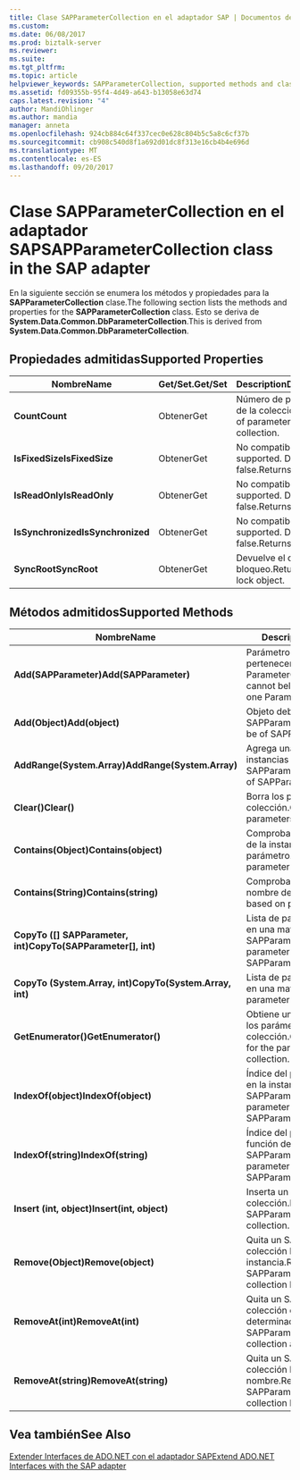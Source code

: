 ```yaml
---
title: Clase SAPParameterCollection en el adaptador SAP | Documentos de Microsoft
ms.custom: 
ms.date: 06/08/2017
ms.prod: biztalk-server
ms.reviewer: 
ms.suite: 
ms.tgt_pltfrm: 
ms.topic: article
helpviewer_keywords: SAPParameterCollection, supported methods and classes
ms.assetid: fd09355b-95f4-4d49-a643-b13058e63d74
caps.latest.revision: "4"
author: MandiOhlinger
ms.author: mandia
manager: anneta
ms.openlocfilehash: 924cb884c64f337cec0e628c804b5c5a8c6cf37b
ms.sourcegitcommit: cb908c540d8f1a692d01dc8f313e16cb4b4e696d
ms.translationtype: MT
ms.contentlocale: es-ES
ms.lasthandoff: 09/20/2017
---
```

# <a name="sapparametercollection-class-in-the-sap-adapter"></a><span data-ttu-id="5710c-102">Clase SAPParameterCollection en el adaptador SAP</span><span class="sxs-lookup"><span data-stu-id="5710c-102">SAPParameterCollection class in the SAP adapter</span></span>
<span data-ttu-id="5710c-103">En la siguiente sección se enumera los métodos y propiedades para la **SAPParameterCollection** clase.</span><span class="sxs-lookup"><span data-stu-id="5710c-103">The following section lists the methods and properties for the **SAPParameterCollection** class.</span></span> <span data-ttu-id="5710c-104">Esto se deriva de **System.Data.Common.DbParameterCollection**.</span><span class="sxs-lookup"><span data-stu-id="5710c-104">This is derived from **System.Data.Common.DbParameterCollection**.</span></span>  
  
## <a name="supported-properties"></a><span data-ttu-id="5710c-105">Propiedades admitidas</span><span class="sxs-lookup"><span data-stu-id="5710c-105">Supported Properties</span></span>  
  
|<span data-ttu-id="5710c-106">Nombre</span><span class="sxs-lookup"><span data-stu-id="5710c-106">Name</span></span>|<span data-ttu-id="5710c-107">Get/Set.</span><span class="sxs-lookup"><span data-stu-id="5710c-107">Get/Set</span></span>|<span data-ttu-id="5710c-108">Description</span><span class="sxs-lookup"><span data-stu-id="5710c-108">Description</span></span>|  
|----------|--------------|-----------------|  
|<span data-ttu-id="5710c-109">**Count**</span><span class="sxs-lookup"><span data-stu-id="5710c-109">**Count**</span></span>|<span data-ttu-id="5710c-110">Obtener</span><span class="sxs-lookup"><span data-stu-id="5710c-110">Get</span></span>|<span data-ttu-id="5710c-111">Número de parámetros de la colección.</span><span class="sxs-lookup"><span data-stu-id="5710c-111">Number of parameters in the collection.</span></span>|  
|<span data-ttu-id="5710c-112">**IsFixedSize**</span><span class="sxs-lookup"><span data-stu-id="5710c-112">**IsFixedSize**</span></span>|<span data-ttu-id="5710c-113">Obtener</span><span class="sxs-lookup"><span data-stu-id="5710c-113">Get</span></span>|<span data-ttu-id="5710c-114">No compatible.</span><span class="sxs-lookup"><span data-stu-id="5710c-114">Not supported.</span></span> <span data-ttu-id="5710c-115">Devuelve false.</span><span class="sxs-lookup"><span data-stu-id="5710c-115">Returns false.</span></span>|  
|<span data-ttu-id="5710c-116">**IsReadOnly**</span><span class="sxs-lookup"><span data-stu-id="5710c-116">**IsReadOnly**</span></span>|<span data-ttu-id="5710c-117">Obtener</span><span class="sxs-lookup"><span data-stu-id="5710c-117">Get</span></span>|<span data-ttu-id="5710c-118">No compatible.</span><span class="sxs-lookup"><span data-stu-id="5710c-118">Not supported.</span></span> <span data-ttu-id="5710c-119">Devuelve false.</span><span class="sxs-lookup"><span data-stu-id="5710c-119">Returns false.</span></span>|  
|<span data-ttu-id="5710c-120">**IsSynchronized**</span><span class="sxs-lookup"><span data-stu-id="5710c-120">**IsSynchronized**</span></span>|<span data-ttu-id="5710c-121">Obtener</span><span class="sxs-lookup"><span data-stu-id="5710c-121">Get</span></span>|<span data-ttu-id="5710c-122">No compatible.</span><span class="sxs-lookup"><span data-stu-id="5710c-122">Not supported.</span></span> <span data-ttu-id="5710c-123">Devuelve false.</span><span class="sxs-lookup"><span data-stu-id="5710c-123">Returns false.</span></span>|  
|<span data-ttu-id="5710c-124">**SyncRoot**</span><span class="sxs-lookup"><span data-stu-id="5710c-124">**SyncRoot**</span></span>|<span data-ttu-id="5710c-125">Obtener</span><span class="sxs-lookup"><span data-stu-id="5710c-125">Get</span></span>|<span data-ttu-id="5710c-126">Devuelve el objeto de bloqueo.</span><span class="sxs-lookup"><span data-stu-id="5710c-126">Returns the lock object.</span></span>|  
  
## <a name="supported-methods"></a><span data-ttu-id="5710c-127">Métodos admitidos</span><span class="sxs-lookup"><span data-stu-id="5710c-127">Supported Methods</span></span>  
  
|<span data-ttu-id="5710c-128">Nombre</span><span class="sxs-lookup"><span data-stu-id="5710c-128">Name</span></span>|<span data-ttu-id="5710c-129">Description</span><span class="sxs-lookup"><span data-stu-id="5710c-129">Description</span></span>|  
|----------|-----------------|  
|<span data-ttu-id="5710c-130">**Add(SAPParameter)**</span><span class="sxs-lookup"><span data-stu-id="5710c-130">**Add(SAPParameter)**</span></span>|<span data-ttu-id="5710c-131">Parámetro no puede pertenecer a más de un ParameterCollection.</span><span class="sxs-lookup"><span data-stu-id="5710c-131">Parameter cannot belong to more than one ParameterCollection.</span></span>|  
|<span data-ttu-id="5710c-132">**Add(Object)**</span><span class="sxs-lookup"><span data-stu-id="5710c-132">**Add(object)**</span></span>|<span data-ttu-id="5710c-133">Objeto debe ser del tipo SAPParameter.</span><span class="sxs-lookup"><span data-stu-id="5710c-133">Object should be of SAPParameter type.</span></span>|  
|<span data-ttu-id="5710c-134">**AddRange(System.Array)**</span><span class="sxs-lookup"><span data-stu-id="5710c-134">**AddRange(System.Array)**</span></span>|<span data-ttu-id="5710c-135">Agrega una matriz de instancias de SAPParameter.</span><span class="sxs-lookup"><span data-stu-id="5710c-135">Adds an array of SAPParameter instances.</span></span>|  
|<span data-ttu-id="5710c-136">**Clear()**</span><span class="sxs-lookup"><span data-stu-id="5710c-136">**Clear()**</span></span>|<span data-ttu-id="5710c-137">Borra los parámetros de la colección.</span><span class="sxs-lookup"><span data-stu-id="5710c-137">Clears the parameters in the collection.</span></span>|  
|<span data-ttu-id="5710c-138">**Contains(Object)**</span><span class="sxs-lookup"><span data-stu-id="5710c-138">**Contains(object)**</span></span>|<span data-ttu-id="5710c-139">Comprobaciones en función de la instancia del parámetro.</span><span class="sxs-lookup"><span data-stu-id="5710c-139">Checks based on parameter instance.</span></span>|  
|<span data-ttu-id="5710c-140">**Contains(String)**</span><span class="sxs-lookup"><span data-stu-id="5710c-140">**Contains(string)**</span></span>|<span data-ttu-id="5710c-141">Comprobación basada en nombre de parámetro.</span><span class="sxs-lookup"><span data-stu-id="5710c-141">Checks based on parameter name.</span></span>|  
|<span data-ttu-id="5710c-142">**CopyTo ([] SAPParameter, int)**</span><span class="sxs-lookup"><span data-stu-id="5710c-142">**CopyTo(SAPParameter[], int)**</span></span>|<span data-ttu-id="5710c-143">Lista de parámetros de copias en una matriz de tipos de SAPParameter.</span><span class="sxs-lookup"><span data-stu-id="5710c-143">Copies parameter list to an array of SAPParameter types.</span></span>|  
|<span data-ttu-id="5710c-144">**CopyTo (System.Array, int)**</span><span class="sxs-lookup"><span data-stu-id="5710c-144">**CopyTo(System.Array, int)**</span></span>|<span data-ttu-id="5710c-145">Lista de parámetros de copias en una matriz.</span><span class="sxs-lookup"><span data-stu-id="5710c-145">Copies parameter list to an array.</span></span>|  
|<span data-ttu-id="5710c-146">**GetEnumerator()**</span><span class="sxs-lookup"><span data-stu-id="5710c-146">**GetEnumerator()**</span></span>|<span data-ttu-id="5710c-147">Obtiene un enumerador para los parámetros de la colección.</span><span class="sxs-lookup"><span data-stu-id="5710c-147">Gets an enumerator for the parameters in the collection.</span></span>|  
|<span data-ttu-id="5710c-148">**IndexOf(object)**</span><span class="sxs-lookup"><span data-stu-id="5710c-148">**IndexOf(object)**</span></span>|<span data-ttu-id="5710c-149">Índice del parámetro basado en la instancia de SAPParameter.</span><span class="sxs-lookup"><span data-stu-id="5710c-149">Index of parameter based on SAPParameter instance.</span></span>|  
|<span data-ttu-id="5710c-150">**IndexOf(string)**</span><span class="sxs-lookup"><span data-stu-id="5710c-150">**IndexOf(string)**</span></span>|<span data-ttu-id="5710c-151">Índice del parámetro en función del nombre de SAPParameter.</span><span class="sxs-lookup"><span data-stu-id="5710c-151">Index of parameter based on SAPParameter name.</span></span>|  
|<span data-ttu-id="5710c-152">**Insert (int, object)**</span><span class="sxs-lookup"><span data-stu-id="5710c-152">**Insert(int, object)**</span></span>|<span data-ttu-id="5710c-153">Inserta un SAPParameter en la colección.</span><span class="sxs-lookup"><span data-stu-id="5710c-153">Inserts an SAPParameter into the collection.</span></span>|  
|<span data-ttu-id="5710c-154">**Remove(Object)**</span><span class="sxs-lookup"><span data-stu-id="5710c-154">**Remove(object)**</span></span>|<span data-ttu-id="5710c-155">Quita un SAPParameter en la colección basándose en la instancia.</span><span class="sxs-lookup"><span data-stu-id="5710c-155">Removes an SAPParameter into the collection based on instance.</span></span>|  
|<span data-ttu-id="5710c-156">**RemoveAt(int)**</span><span class="sxs-lookup"><span data-stu-id="5710c-156">**RemoveAt(int)**</span></span>|<span data-ttu-id="5710c-157">Quita un SAPParameter en la colección en un índice determinado.</span><span class="sxs-lookup"><span data-stu-id="5710c-157">Removes an SAPParameter into the collection at a given index.</span></span>|  
|<span data-ttu-id="5710c-158">**RemoveAt(string)**</span><span class="sxs-lookup"><span data-stu-id="5710c-158">**RemoveAt(string)**</span></span>|<span data-ttu-id="5710c-159">Quita un SAPParameter en la colección basándose en el nombre.</span><span class="sxs-lookup"><span data-stu-id="5710c-159">Removes an SAPParameter into the collection based on name.</span></span>|  
  
## <a name="see-also"></a><span data-ttu-id="5710c-160">Vea también</span><span class="sxs-lookup"><span data-stu-id="5710c-160">See Also</span></span>  
 [<span data-ttu-id="5710c-161">Extender Interfaces de ADO.NET con el adaptador SAP</span><span class="sxs-lookup"><span data-stu-id="5710c-161">Extend ADO.NET Interfaces with the SAP adapter</span></span>](../../adapters-and-accelerators/adapter-sap/extend-ado-net-interfaces-with-the-sap-adapter.md)